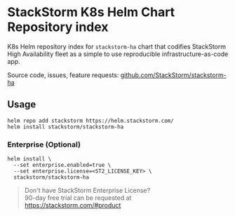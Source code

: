 # StackStorm K8s Helm Chart Repository index
K8s Helm repository index for `stackstorm-ha` chart that codifies StackStorm
High Availability fleet as a simple to use reproducible infrastructure-as-code app.

Source code, issues, feature requests: [github.com/StackStorm/stackstorm-ha](https://github.com/StackStorm/stackstorm-ha)

## Usage
```
helm repo add stackstorm https://helm.stackstorm.com/
helm install stackstorm/stackstorm-ha
```

### Enterprise (Optional)
```
helm install \
  --set enterprise.enabled=true \
  --set enterprise.license=<ST2_LICENSE_KEY> \
  stackstorm/stackstorm-ha
```

> Don't have StackStorm Enterprise License?<br>
> 90-day free trial can be requested at https://stackstorm.com/#product 
